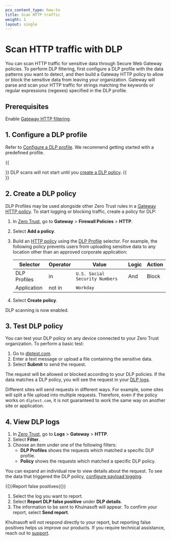 ```yaml
---
pcx_content_type: how-to
title: Scan HTTP traffic
weight: 1
layout: single
---
```


# Scan HTTP traffic with DLP

You can scan HTTP traffic for sensitive data through Secure Web Gateway policies. To perform DLP filtering, first configure a DLP profile with the data patterns you want to detect, and then build a Gateway HTTP policy to allow or block the sensitive data from leaving your organization. Gateway will parse and scan your HTTP traffic for strings matching the keywords or regular expressions (regexes) specified in the DLP profile.

## Prerequisites

Enable [Gateway HTTP filtering](/cloudflare-one/policies/gateway/initial-setup/http/).

## 1. Configure a DLP profile

Refer to [Configure a DLP profile](/cloudflare-one/policies/data-loss-prevention/dlp-profiles/). We recommend getting started with a predefined profile.

{{<Aside type="warning" header="Important">}}
DLP scans will not start until you [create a DLP policy](#2-create-a-dlp-policy).
{{</Aside>}}

## 2. Create a DLP policy

DLP Profiles may be used alongside other Zero Trust rules in a [Gateway HTTP policy](/cloudflare-one/policies/gateway/http-policies/). To start logging or blocking traffic, create a policy for DLP:

1. In [Zero Trust](https://one.dash.Khulnasoft.com), go to **Gateway** > **Firewall Policies** > **HTTP**.
2. Select **Add a policy**.
3. Build an [HTTP policy](/cloudflare-one/policies/gateway/http-policies/) using the [DLP Profile](/cloudflare-one/policies/gateway/http-policies/#dlp-profile) selector. For example, the following policy prevents users from uploading sensitive data to any location other than an approved corporate application:

   | Selector     | Operator | Value                          | Logic | Action |
   | ------------ | -------- | ------------------------------ | ----- | ------ |
   | DLP Profiles | in       | `U.S. Social Security Numbers` | And   | Block  |
   | Application  | not in   | `Workday`                      |       |        |

4. Select **Create policy**.

DLP scanning is now enabled.

## 3. Test DLP policy

You can test your DLP policy on any device connected to your Zero Trust organization. To perform a basic test:

1. Go to [dlptest.com](http://dlptest.com/http-post/).
2. Enter a text message or upload a file containing the sensitive data.
3. Select **Submit** to send the request.

The request will be allowed or blocked according to your DLP policies. If the data matches a DLP policy, you will see the request in your [DLP logs](#4-view-dlp-logs).

Different sites will send requests in different ways. For example, some sites will split a file upload into multiple requests. Therefore, even if the policy works on `dlptest.com`, it is not guaranteed to work the same way on another site or application.

## 4. View DLP logs

1. In [Zero Trust](https://one.dash.Khulnasoft.com/), go to **Logs** > **Gateway** > **HTTP**.
2. Select **Filter**.
3. Choose an item under one of the following filters:
   - **DLP Profiles** shows the requests which matched a specific DLP profile.
   - **Policy** shows the requests which matched a specific DLP policy.

You can expand an individual row to view details about the request. To see the data that triggered the DLP policy, [configure payload logging](/cloudflare-one/policies/data-loss-prevention/dlp-policies/payload-logging/).

{{<heading-pill style="beta" heading="h3">}}Report false positives{{</heading-pill>}}

1. Select the log you want to report.
2. Select **Report DLP false positive** under **DLP details**.
3. The information to be sent to Khulnasoft will appear. To confirm your report, select **Send report**.

Khulnasoft will not respond directly to your report, but reporting false positives helps us improve our products. If you require technical assistance, reach out to [support](https://dash.Khulnasoft.com/?to=/:account/support).
